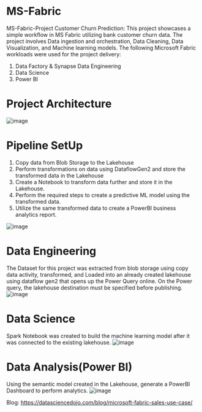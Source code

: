 # MS-Fabric
MS-Fabric-Project
Customer Churn Prediction: This project showcases a simple workflow in MS Fabric utilizing bank customer churn data. The project involves Data ingestion and orchestration, Data Cleaning, Data Visualization, and Machine learning models. The following Microsoft Fabric workloads were used for the project delivery:
1. Data Factory & Synapse Data Engineering
2. Data Science
3. Power BI

# Project Architecture
![image](https://github.com/user-attachments/assets/40e0c264-9670-467b-8b75-af20a4366c0a)

# Pipeline SetUp
1. Copy data from Blob Storage to the Lakehouse
2. Perform transformations on data using DataflowGen2 and store the transformed data in the Lakehouse
3. Create a Notebook to transform data further and store it in the Lakehouse. 
4. Perform the required steps to create a predictive ML model using the transformed data.
5. Utilize the same transformed data to create a PowerBI business analytics report.

![image](https://github.com/user-attachments/assets/8c3b39ef-330f-4169-9674-c2cea2c7c8aa)

# Data Engineering
The Dataset for this project was extracted from blob storage using copy data activity, transformed, and Loaded into an already created lakehouse using dataflow gen2 that opens up the Power Query online.
On the Power query, the lakehouse destination must be specified before publishing.
![image](https://github.com/user-attachments/assets/2134063d-37bb-4dc1-9c4b-cb209a2944e5)

# Data Science
Spark Notebook was created to build the machine learning model after it was connected to the existing lakehouse. 
![image](https://github.com/user-attachments/assets/481c3f02-cf49-4709-9c46-b0257cd9b25b)

# Data Analysis(Power BI)
Using the semantic model created in the Lakehouse, generate a PowerBI Dashboard to perform analytics.
![image](https://github.com/user-attachments/assets/9219bfb1-602b-4dac-9c56-56283d63cd1e)

Blog: https://datasciencedojo.com/blog/microsoft-fabric-sales-use-case/
